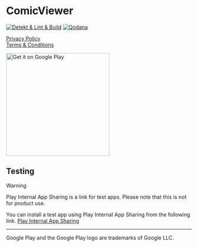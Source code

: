 # ComicViewer

[![Detekt & Lint & Build](https://github.com/SorrowBlue/ComicViewer/actions/workflows/detekt-lint-build.yml/badge.svg?branch=main)](https://github.com/SorrowBlue/ComicViewer/actions/workflows/detekt-lint-build.yml)
[![Qodana](https://github.com/SorrowBlue/ComicViewer/actions/workflows/qodana.yml/badge.svg?branch=main)](https://github.com/SorrowBlue/ComicViewer/actions/workflows/qodana.yml)


[Privacy Policy](./privacy_policy.md)  
[Terms & Conditions ](./teams_conditions.md)

<a href='https://play.google.com/store/apps/details?id=com.sorrowblue.comicviewer&pcampaignid=pcampaignidMKT-Other-global-all-co-prtnr-py-PartBadge-Mar2515-1'>
    <img alt='Get it on Google Play' src='https://play.google.com/intl/ja/badges/static/images/badges/en_badge_web_generic.png' width="280" />
</a>


## Testing
> [!WARNING]
> Play Internal App Sharing is a link for test apps. Please note that this is not for product use.

You can install a test app using Play Internal App Sharing from the following link.
[Play Internal App Sharing](https://play.google.com/apps/test/RQqr1za23JM/ahAO29uNQBwjGemlc-_QWQ1vLdx6aGDDbFxT-BaKkbDZtROVsy6hgjZ8ijOFkIMF5EGiCz8iDQqZLsFDoGIzBL03zi)


---
Google Play and the Google Play logo are trademarks of Google LLC.
